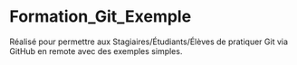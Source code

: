 # Formation_Git_Exemple
Réalisé pour permettre aux Stagiaires/Étudiants/Élèves de pratiquer Git via GitHub en remote avec des exemples simples.